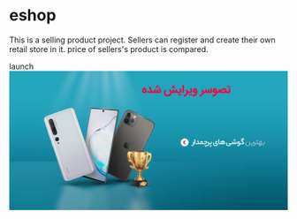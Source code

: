 # eshop

This is a selling product project. Sellers can register and create their own retail store in it.
price of sellers's product is compared. 


 launch
 ![Review of Run](./EndPoint.Site/wwwroot/images/HomePages/Slider/637416474192713946637316263744270286sm-1.jpg)
